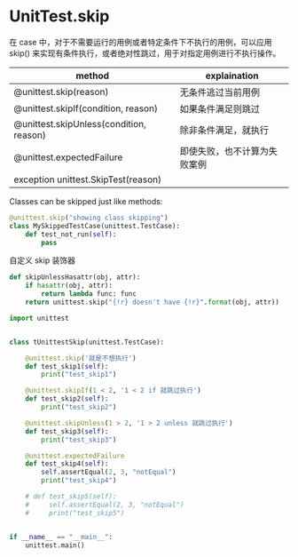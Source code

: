 # UnitTest.skip

在 case 中，对于不需要运行的用例或者特定条件下不执行的用例，可以应用 skip() 来实现有条件执行，或者绝对性跳过，用于对指定用例进行不执行操作。

| method                                  | explaination                 |
| --------------------------------------- | ---------------------------- |
| @unittest.skip(reason)                  | 无条件逃过当前用例           |
| @unittest.skipIf(condition, reason)     | 如果条件满足则跳过           |
| @unittest.skipUnless(condition, reason) | 除非条件满足，就执行         |
| @unittest.expectedFailure               | 即使失败，也不计算为失败案例 |
| exception unittest.SkipTest(reason)     |                              |



Classes can be skipped just like methods:
```py
@unittest.skip("showing class skipping")
class MySkippedTestCase(unittest.TestCase):
    def test_not_run(self):
        pass
```


自定义 skip 装饰器
```py
def skipUnlessHasattr(obj, attr):
    if hasattr(obj, attr):
        return lambda func: func
    return unittest.skip("{!r} doesn't have {!r}".format(obj, attr))
```





```py
import unittest


class tUnittestSkip(unittest.TestCase):

    @unittest.skip('就是不想执行')
    def test_skip1(self):
        print("test_skip1")

    @unittest.skipIf(1 < 2, '1 < 2 if 就跳过执行')
    def test_skip2(self):
        print("test_skip2")

    @unittest.skipUnless(1 > 2, '1 > 2 unless 就跳过执行')
    def test_skip3(self):
        print("test_skip3")

    @unittest.expectedFailure
    def test_skip4(self):
        self.assertEqual(2, 3, "notEqual")
        print("test_skip4")

    # def test_skip5(self):
    #     self.assertEqual(2, 3, "notEqual")
    #     print("test_skip5")


if __name__ == "__main__":
    unittest.main()
```

